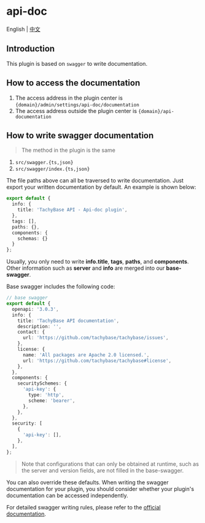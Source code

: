 # api-doc

English | [中文](./README.zh-CN.md)


## Introduction

This plugin is based on `swagger` to write documentation.

## How to access the documentation

1. The access address in the plugin center is `{domain}/admin/settings/api-doc/documentation`
2. The access address outside the plugin center is `{domain}/api-documentation`

## How to write swagger documentation

> The method in the plugin is the same

1. `src/swagger.{ts,json}`
2. `src/swagger/index.{ts,json}`

The file paths above can all be traversed to write documentation. Just export your written documentation by default. An example is shown below:

```ts
export default {
  info: {
    title: 'TachyBase API - Api-doc plugin',
  },
  tags: [],
  paths: {},
  components: {
    schemas: {}
  }
};
```

Usually, you only need to write **info.title**, **tags**, **paths**, and **components**. Other information such as **server** and **info** are merged into our **base-swagger**.

Base swagger includes the following code:

```ts
// base swagger
export default {
  openapi: '3.0.3',
  info: {
    title: 'TachyBase API documentation',
    description: '',
    contact: {
      url: 'https://github.com/tachybase/tachybase/issues',
    },
    license: {
      name: 'All packages are Apache 2.0 licensed.',
      url: 'https://github.com/tachybase/tachybase#license',
    },
  },
  components: {
    securitySchemes: {
      'api-key': {
        type: 'http',
        scheme: 'bearer',
      },
    },
  },
  security: [
    {
      'api-key': [],
    },
  ],
};
```

> Note that configurations that can only be obtained at runtime, such as the server and version fields, are not filled in the base-swagger.

You can also override these defaults. When writing the swagger documentation for your plugin, you should consider whether your plugin's documentation can be accessed independently.

For detailed swagger writing rules, please refer to the [official documentation](https://swagger.io/docs/specification/about/).
